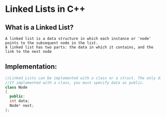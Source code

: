 # Linked Lists in C++
## What is a Linked List?
```
A linked list is a data structure in which each instance or 'node' points to the subsequent node in the list.
A linked list has two parts: the data in which it contains, and the link to the next node
```
## Implementation:
```C++
//Linked Lists can be implemented with a class or a struct. The only difference is the access modifier.
//If implemented with a class, you must specify data as public.
class Node
{
  public:
  int data;
  Node* next;
};
```
